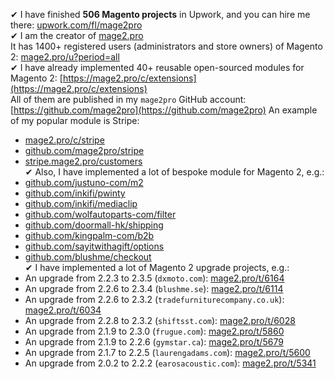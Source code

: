 ✔ I have finished **506 Magento projects** in Upwork, and you can hire me there: [upwork.com/fl/mage2pro](https://www.upwork.com/fl/mage2pro)  
✔ I am the creator of [mage2.pro](https://mage2.pro)  
It has 1400+ registered users (administrators and store owners) of Magento 2: [mage2.pro/u?period=all](https://mage2.pro/u?period=all)  
✔ I have already implemented 40+ reusable open-sourced modules for Magento 2: [https://mage2.pro/c/extensions](https://mage2.pro/c/extensions)  
All of them are published in my `mage2pro` GitHub account: [https://github.com/mage2pro](https://github.com/mage2pro)
An example of my popular module is Stripe:
- [mage2.pro/c/stripe](https://mage2.pro/c/stripe)
- [github.com/mage2pro/stripe](https://github.com/mage2pro/stripe)
- [stripe.mage2.pro/customers](https://stripe.mage2.pro/customers)  
✔ Also, I have implemented a lot of bespoke module for Magento 2, e.g.:
- [github.com/justuno-com/m2](https://github.com/justuno-com/m2)
- [github.com/inkifi/pwinty](https://github.com/inkifi/pwinty)
- [github.com/inkifi/mediaclip](https://github.com/inkifi/mediaclip)
- [github.com/wolfautoparts-com/filter](https://github.com/wolfautoparts-com/filter)
- [github.com/doormall-hk/shipping](https://github.com/doormall-hk/shipping)
- [github.com/kingpalm-com/b2b](https://github.com/kingpalm-com/b2b)
- [github.com/sayitwithagift/options](https://github.com/sayitwithagift/options)
- [github.com/blushme/checkout](https://github.com/blushme/checkout)  
✔ I have implemented a lot of Magento 2 upgrade projects, e.g.:
- An upgrade from 2.2.3 to 2.3.5 (`dxmoto.com`): [mage2.pro/t/6164](https://mage2.pro/t/6164)
- An upgrade from 2.2.6 to 2.3.4 (`blushme.se`): [mage2.pro/t/6114](https://mage2.pro/t/6114)
- An upgrade from 2.2.6 to 2.3.2 (`tradefurniturecompany.co.uk`): [mage2.pro/t/6034](https://mage2.pro/t/6034)
- An upgrade from 2.2.8 to 2.3.2 (`shiftsst.com`): [mage2.pro/t/6028](https://mage2.pro/t/6028)
- An upgrade from 2.1.9 to 2.3.0 (`frugue.com`): [mage2.pro/t/5860](https://mage2.pro/t/5860)
- An upgrade from 2.1.9 to 2.2.6 (`gymstar.ca`): [mage2.pro/t/5679](https://mage2.pro/t/5679)
- An upgrade from 2.1.7 to 2.2.5 (`laurengadams.com`): [mage2.pro/t/5600](https://mage2.pro/t/5600)
- An upgrade from 2.0.2 to 2.2.2 (`earosacoustic.com`): [mage2.pro/t/5341](https://mage2.pro/t/5341)